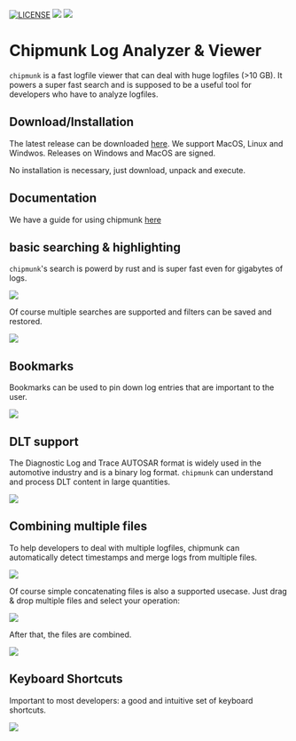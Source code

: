 [![LICENSE](https://img.shields.io/github/license/esrlabs/chipmunk?color=blue)](LICENSE.txt)
[![](https://github.com/esrlabs/chipmunk/workflows/BuildAndReleaseMaster/badge.svg)](https://github.com/esrlabs/chipmunk/actions)
[![](https://github.com/esrlabs/chipmunk/workflows/LintMaster/badge.svg)](https://github.com/esrlabs/chipmunk/actions)

# Chipmunk Log Analyzer & Viewer

`chipmunk` is a fast logfile viewer that can deal with huge logfiles (>10 GB). It powers a super
fast search and is supposed to be a useful tool for developers who have to analyze logfiles.

## Download/Installation

The latest release can be downloaded [here](https://github.com/esrlabs/chipmunk/releases).
We support MacOS, Linux and Windwos. Releases on Windows and MacOS are signed.

No installation is necessary, just download, unpack and execute.

## Documentation

We have a guide for using chipmunk [here](docs/README.md)

## basic searching & highlighting

`chipmunk`'s search is powerd by rust and is super fast even for gigabytes of logs.

![](https://raw.githubusercontent.com/esrlabs/chipmunk/master/docs/assets/search-highlights.png)

Of course multiple searches are supported and filters can be saved and restored.

![](https://raw.githubusercontent.com/esrlabs/chipmunk/master/docs/assets/multiple-filters.png)

## Bookmarks

Bookmarks can be used to pin down log entries that are important to the user.

![](https://raw.githubusercontent.com/esrlabs/chipmunk/master/docs/assets/bookmarks.png)

## DLT support

The Diagnostic Log and Trace AUTOSAR format is widely used in the automotive industry and is a
binary log format. `chipmunk` can understand and process DLT content in large quantities.

![](https://raw.githubusercontent.com/esrlabs/chipmunk/master/docs/assets/dlt-support.png)

## Combining multiple files

To help developers to deal with multiple logfiles, chipmunk can automatically detect timestamps and
merge logs from multiple files.

![](https://raw.githubusercontent.com/esrlabs/chipmunk/master/docs/assets/merging-timestamp-detection.png)

Of course simple concatenating files is also a supported usecase. Just drag & drop multiple files
and select your operation:

![](https://raw.githubusercontent.com/esrlabs/chipmunk/master/docs/assets/merge-or-concat.png)

After that, the files are combined.

![](https://raw.githubusercontent.com/esrlabs/chipmunk/master/docs/assets/merge-result.png)

## Keyboard Shortcuts

Important to most developers: a good and intuitive set of keyboard shortcuts.

![](https://raw.githubusercontent.com/esrlabs/chipmunk/master/docs/assets/shortcuts.png)
